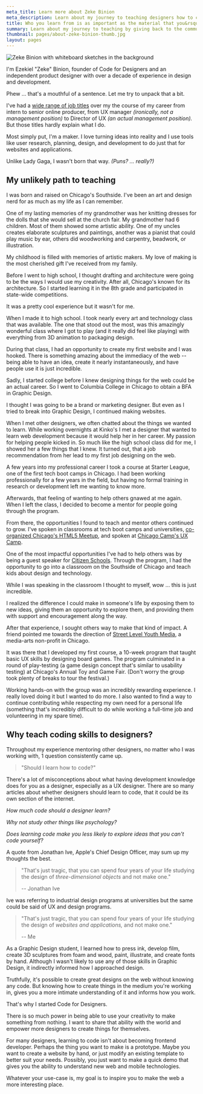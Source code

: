 ```yaml
---
meta_title: Learn more about Zeke Binion
meta_description: Learn about my journey to teaching designers how to code by giving back to the community at-large
title: Who you learn from is as important as the material that you&rsquo;re learning
summary: Learn about my journey to teaching by giving back to the community at-large
thumbnail: pages/about-zeke-binion-thumb.jpg
layout: pages
---
```


![Zeke Binion with whiteboard sketches in the background](pages/about-zeke-binion.jpg)

I'm Ezekiel "Zeke" Binion, founder of Code for Designers and an independent product designer with over a decade of experience in design and development.

Phew ... that's a mouthful of a sentence. Let me try to unpack that a bit.

I've had a [wide range of job titles](https://www.linkedin.com/in/ezekielbinion/) over my the course of my career from intern to senior online producer, from UX manager *(ironically, not a management position)* to Director of UX *(an actual management position).* But those titles hardly explain what I do.

Most simply put, I'm a maker. I love turning ideas into reality and I use tools like user research, planning, design, and development to do just that for websites and applications.

Unlike Lady Gaga, I wasn't born that way. *(Puns? ... really?)*

## My unlikely path to teaching

I was born and raised on Chicago's Southside. I've been an art and design nerd for as much as my life as I can remember.

One of my lasting memories of my grandmother was her knitting dresses for the dolls that she would sell at the church fair. My grandmother had 6 children. Most of them showed some artistic ability. One of my uncles creates elaborate sculptures and paintings, another was a pianist that could play music by ear, others did woodworking and carpentry, beadwork, or illustration.

My childhood is filled with memories of artistic makers. My love of making is the most cherished gift I've received from my family.

Before I went to high school, I thought drafting and architecture were going to be the ways I would use my creativity. After all, Chicago's known for its architecture. So I started learning it in the 8th grade and participated in state-wide competitions.

It was a pretty cool experience but it wasn't for me.

When I made it to high school. I took nearly every art and technology class that was available. The one that stood out the most, was this amazingly wonderful class where I got to play (and it really did feel like playing) with everything from 3D animation to packaging design.

During that class, I had an opportunity to create my first website and I was hooked. There is something amazing about the immediacy of the web -- being able to have an idea, create it nearly instantaneously, and have people use it is just incredible.

Sadly, I started college before I knew designing things for the web could be an actual career. So I went to Columbia College in Chicago to obtain a BFA in Graphic Design.

I thought I was going to be a brand or marketing designer. But even as I tried to break into Graphic Design, I continued making websites.

When I met other designers, we often chatted about the things we wanted to learn. While working overnights at Kinko's I met a designer that wanted to learn web development because it would help her in her career. My passion for helping people kicked in. So much like the high school class did for me, I showed her a few things that I knew.  It turned out, that a job recommendation from her lead to my first job designing on the web.

A few years into my professional career I took a course at Starter League, one of the first tech boot camps in Chicago. I had been working professionally for a few years in the field, but having no formal training in research or development left me wanting to know more.

Afterwards, that feeling of wanting to help others gnawed at me again. When I left the class, I decided to become a mentor for people going through the program.

From there, the opportunities I found to teach and mentor others continued to grow. I've spoken in classrooms at tech boot camps and universities, [co-organized Chicago's HTML5 Meetup](https://www.meetup.com/chicago-html5/), and spoken at [Chicago Camp's UX Camp](http://chicagocamps.org/).

One of the most impactful opportunities I've had to help others was by being a guest speaker for [Citizen Schools](https://www.citizenschools.org/). Through the program, I had the opportunity to go into a classroom on the Southside of Chicago and teach kids about design and technology.

While I was speaking in the classroom I thought to myself, wow ... this is just incredible.

I realized the difference I could make in someone's life by exposing them to new ideas, giving them an opportunity to explore them, and providing them with support and encouragement along the way.

After that experience, I sought others way to make that kind of impact. A friend pointed me towards the direction of [Street Level Youth Media](http://street-level.org), a media-arts non-profit in Chicago.

It was there that I developed my first course, a 10-week program that taught basic UX skills by designing board games. The program culminated in a round of play-testing (a game design concept that's similar to usability testing) at Chicago's Annual Toy and Game Fair. (Don't worry the group took plenty of breaks to tour the festival.)

Working hands-on with the group was an incredibly rewarding experience. I really loved doing it but I wanted to do more. I also wanted to find a way to continue contributing while respecting my own need for a personal life (something that's incredibly difficult to do while working a full-time job and volunteering in my spare time).

## Why teach coding skills to designers?

Throughout my experience mentoring other designers, no matter who I was working with, 1 question consistently came up.

> "Should I learn how to code?"

There's a lot of misconceptions about what having development knowledge does for you as a designer, especially as a UX designer. There are so many articles about whether designers should learn to code, that it could be its own section of the internet.

*How much code should a designer learn?*

*Why not study other things like psychology?*

*Does learning code make you less likely to explore ideas that you can't code yourself?*

A quote from Jonathan Ive, Apple's Chief Design Officer, may sum up my thoughts the best.

> "That's just tragic, that you can spend four years of your life studying the design of *three-dimensional objects* and not make one."
>
> -- Jonathan Ive

Ive was referring to industrial design programs at universities but the same could be said of UX and design programs.

> "That's just tragic, that you can spend four years of your life studying the design of *websites and applications,* and not make one."
>
> -- Me

As a Graphic Design student, I learned how to press ink, develop film, create 3D sculptures from foam and wood, paint, illustrate, and create fonts by hand. Although I wasn't likely to use any of those skills in Graphic Design, it indirectly informed how I approached design.

Truthfully, it's possible to create great designs on the web without knowing any code. But knowing how to create things in the medium you're working in, gives you a more intimate understanding of it and informs how you work.

That's why I started Code for Designers.

There is so much power in being able to use your creativity to make something from nothing. I want to share that ability with the world and empower more designers to create things for themselves.

For many designers, learning to code isn't about becoming frontend developer. Perhaps the thing you want to make is a prototype. Maybe you want to create a website by hand, or just modify an existing template to better suit your needs. Possibly, you just want to make a quick demo that gives you the ability to understand new web and mobile technologies.

Whatever your use-case is, my goal is to inspire you to make the web a more interesting place.

